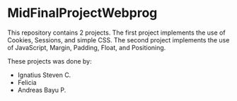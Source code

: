 # MidFinalProjectWebprog
This repository contains 2 projects. The first project implements the use of Cookies, Sessions, and simple CSS. The second project implements the use of JavaScript, Margin, Padding, Float, and Positioning.

These projects was done by:
- Ignatius Steven C.
- Felicia
- Andreas Bayu P.
